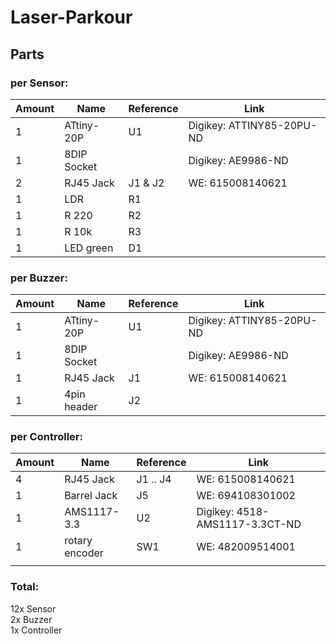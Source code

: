 # Laser-Parkour


## Parts
### per Sensor:
| Amount |     Name    | Reference |            Link           |
|--------|-------------|-----------|---------------------------|
|      1 | ATtiny-20P  | U1        | Digikey: ATTINY85-20PU-ND |
|      1 | 8DIP Socket |           | Digikey: AE9986-ND        |
|      2 | RJ45 Jack   | J1 & J2   | WE: 615008140621          |
|      1 | LDR         | R1        |                           |
|      1 | R 220       | R2        |                           |
|      1 | R 10k       | R3        |                           |
|      1 | LED green   | D1        |                           |

### per Buzzer:
| Amount |     Name    | Reference |            Link           |
|--------|-------------|-----------|---------------------------|
|      1 | ATtiny-20P  | U1        | Digikey: ATTINY85-20PU-ND |
|      1 | 8DIP Socket |           | Digikey: AE9986-ND        |
|      1 | RJ45 Jack   | J1        | WE: 615008140621          |
|      1 | 4pin header | J2        |                           |

### per Controller:
| Amount |      Name      | Reference |              Link              |
|--------|----------------|-----------|--------------------------------|
|      4 | RJ45 Jack      | J1 .. J4  | WE: 615008140621               |
|      1 | Barrel Jack    | J5        | WE: 694108301002               |
|      1 | AMS1117-3.3    | U2        | Digikey: 4518-AMS1117-3.3CT-ND |
|      1 | rotary encoder | SW1       | WE: 482009514001               |
|        |                |           |                                |

### Total:
12x Sensor  
2x Buzzer  
1x Controller  
